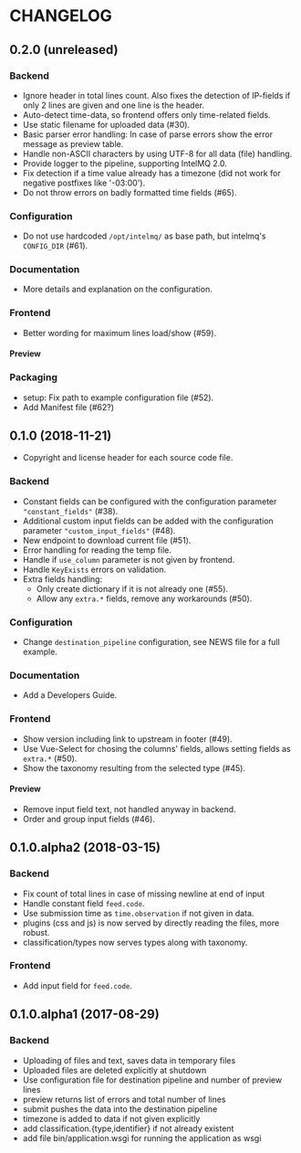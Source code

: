 CHANGELOG
=========


0.2.0 (unreleased)
------------------

### Backend
- Ignore header in total lines count. Also fixes the detection of IP-fields if only 2 lines are given and one line is the header.
- Auto-detect time-data, so frontend offers only time-related fields.
- Use static filename for uploaded data (#30).
- Basic parser error handling: In case of parse errors show the error message as preview table.
- Handle non-ASCII characters by using UTF-8 for all data (file) handling.
- Provide logger to the pipeline, supporting IntelMQ 2.0.
- Fix detection if a time value already has a timezone (did not work for negative postfixes like '-03:00').
- Do not throw errors on badly formatted time fields (#65).

### Configuration
- Do not use hardcoded `/opt/intelmq/` as base path, but intelmq's `CONFIG_DIR` (#61).

### Documentation
- More details and explanation on the configuration.

### Frontend
- Better wording for maximum lines load/show (#59).

#### Preview

### Packaging
- setup: Fix path to example configuration file (#52).
- Add Manifest file (#62?)


0.1.0 (2018-11-21)
------------------

- Copyright and license header for each source code file.

### Backend
- Constant fields can be configured with the configuration parameter `"constant_fields"` (#38).
- Additional custom input fields can be added with the configuration parameter `"custom_input_fields"` (#48).
- New endpoint to download current file (#51).
- Error handling for reading the temp file.
- Handle if `use_column` parameter is not given by frontend.
- Handle `KeyExists` errors on validation.
- Extra fields handling:
  - Only create dictionary if it is not already one (#55).
  - Allow any `extra.*` fields, remove any workarounds (#50).

### Configuration
- Change `destination_pipeline` configuration, see NEWS file for a full example.

### Documentation
- Add a Developers Guide.

### Frontend
- Show version including link to upstream in footer (#49).
- Use Vue-Select for chosing the columns' fields, allows setting fields as `extra.*` (#50).
- Show the taxonomy resulting from the selected type (#45).

#### Preview
- Remove input field text, not handled anyway in backend.
- Order and group input fields (#46).

0.1.0.alpha2 (2018-03-15)
-------------------------

### Backend
- Fix count of total lines in case of missing newline at end of input
- Handle constant field `feed.code`.
- Use submission time as `time.observation` if not given in data.
- plugins (css and js) is now served by directly reading the files, more robust.
- classification/types now serves types along with taxonomy.

### Frontend
- Add input field for `feed.code`.

0.1.0.alpha1 (2017-08-29)
-------------------------

### Backend
- Uploading of files and text, saves data in temporary files
- Uploaded files are deleted explicitly at shutdown
- Use configuration file for destination pipeline and number of preview lines
- preview returns list of errors and total number of lines
- submit pushes the data into the destination pipeline
- timezone is added to data if not given explicitly
- add classification.{type,identifier} if not already existent
- add file bin/application.wsgi for running the application as wsgi
